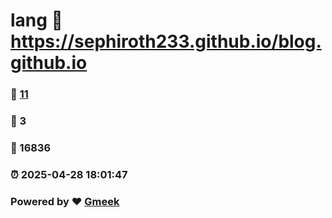 # lang :link: https://sephiroth233.github.io/blog.github.io 
### :page_facing_up: [11](https://sephiroth233.github.io/blog.github.io/tag.html) 
### :speech_balloon: 3 
### :hibiscus: 16836 
### :alarm_clock: 2025-04-28 18:01:47 
### Powered by :heart: [Gmeek](https://github.com/Meekdai/Gmeek)
